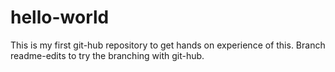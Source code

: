 # hello-world
This is my first git-hub repository to get hands on experience of this.
Branch readme-edits to try the branching with git-hub.
